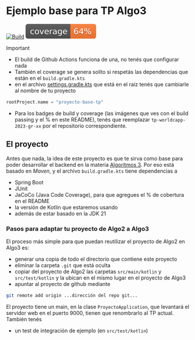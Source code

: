 # Ejemplo base para TP Algo3

[![Build](https://github.com/algo3-unsam/proyecto-base-tp/actions/workflows/build.yml/badge.svg)](https://github.com/algo3-unsam/tp-recetas-2020-gr-xx/actions/workflows/build.yml) ![Coverage](./.github/badges/jacoco.svg)
> [!IMPORTANT]
> - El build de Github Actions funciona de una, no tenés que configurar nada
> - También el coverage se genera solito si respetás las dependencias que están en el `build.gradle.kts`
> - en el archivo [settings.gradle.kts](./settings.gradle.kts) que está en el raíz tenés que cambiarle al nombre de tu proyecto

```kts
rootProject.name = "proyecto-base-tp"
```

- Para los badges de build y coverage (las imágenes que ves con el build passing y el % en este README), tenés que reemplazar `tp-worldcapp-2023-gr-xx` por el repositorio correspondiente.

## El proyecto

Antes que nada, la idea de este proyecto es que te sirva como base para poder desarrollar el backend en la materia [Algoritmos 3](https://algo3.uqbar-project.org/). Por eso está basado en _Maven_, y el archivo `build.gradle.kts` tiene dependencias a

- Spring Boot
- JUnit
- JaCoCo (Java Code Coverage), para que agregues el % de cobertura en el README
- la versión de Kotlin que estaremos usando
- además de estar basado en la JDK 21

### Pasos para adaptar tu proyecto de Algo2 a Algo3

El proceso más simple para que puedan reutilizar el proyecto de Algo2 en Algo3 es:

- generar una copia de todo el directorio que contiene este proyecto
- eliminar la carpeta `.git` que está oculta
- copiar del proyecto de Algo2 las carpetas `src/main/kotlin` y `src/test/kotlin` y la ubican en el mismo lugar en el proyecto de Algo3
- apuntar al proyecto de github mediante

```bash
git remote add origin ...dirección del repo git...
```

El proyecto tiene un main, en la clase `ProyectoApplication`, que levantará el servidor web en el puerto 9000, tienen que renombrarlo al TP actual. También tenés

- un test de integración de ejemplo (en `src/test/kotlin`)
